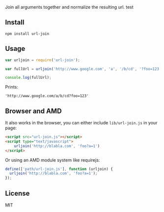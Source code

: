 Join all arguments together and normalize the resulting url.
test

## Install

~~~
npm install url-join
~~~

## Usage

~~~javascript
var urljoin = require('url-join');

var fullUrl = urljoin('http://www.google.com', 'a', '/b/cd', '?foo=123');

console.log(fullUrl);

~~~

Prints:

~~~
'http://www.google.com/a/b/cd?foo=123'
~~~

## Browser and AMD

It also works in the browser, you can either include ```lib/url-join.js``` in your page:

~~~html
<script src="url-join.js"></script>
<script type="text/javascript">
	urljoin('http://blabla.com', 'foo?a=1')
</script>
~~~

Or using an AMD module system like requirejs:

~~~javascript
define(['path/url-join.js'], function (urljoin) {
  urljoin('http://blabla.com', 'foo?a=1');
});
~~~

## License

MIT
